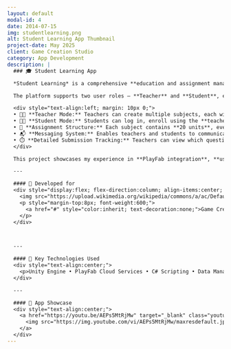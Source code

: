 ```yaml
---
layout: default
modal-id: 4
date: 2014-07-15
img: studentlearning.png
alt: Student Learning App Thumbnail
project-date: May 2025
client: Game Creation Studio
category: App Development
description: |
  ### 🎓 Student Learning App  

  *Student Learning* is a comprehensive **education and assignment management app** developed for a **U.S.-based client (Game Creation Studio)**. The app bridges communication between **teachers and students** using an intuitive PlayFab-powered backend with seamless cloud data synchronization.

  The platform supports two user roles — **Teacher** and **Student**, each with their own dedicated workflow and tools:

  <div style="text-align:left; margin: 10px 0;">
  • 👩‍🏫 **Teacher Mode:** Teachers can create multiple subjects, each with unique **subject codes**. They can view students enrolled in their classes, monitor progress, and check submission details for every unit and assignment.<br>
  • 👨‍🎓 **Student Mode:** Students can log in, enroll using the **teacher name** and **subject code**, and complete assignments in structured sequences.<br>
  • 🧩 **Assignment Structure:** Each subject contains **20 units**, every unit has **20 assignments**, and each assignment includes **30 questions** — designed for progressive learning.<br>
  • 📬 **Messaging System:** Enables teachers and students to communicate directly. Teachers can send feedback such as *“Needs improvement”*, and students receive messages in their app dashboard.<br>
  • ⏱️ **Detailed Submission Tracking:** Teachers can view which questions were answered correctly or incorrectly, along with **submission date, time, and performance summary**.<br>
  </div>

  This project showcases my experience in **PlayFab integration**, **user authentication systems**, **cloud-based data storage**, and **interactive education platform design**. The result is a full-featured learning ecosystem that simplifies remote teaching and student performance tracking.

  ---

  #### 🏢 Developed for  
  <div style="display:flex; flex-direction:column; align-items:center; justify-content:center; margin-bottom:10px;">
    <img src="https://upload.wikimedia.org/wikipedia/commons/a/ac/Default_thumbnail.jpg" width="160" alt="Game Creation Studio Logo">
    <p style="margin-top:8px; font-weight:600;">
      <a href="#" style="color:inherit; text-decoration:none;">Game Creation Studio (USA)</a>
    </p>
  </div>



  ---

  #### 🧠 Key Technologies Used  
  <div style="text-align:center;">
    <p>Unity Engine • PlayFab Cloud Services • C# Scripting • Data Management • Firebase Messaging</p>
  </div>

  ---

  #### 🎥 App Showcase  
  <div style="text-align:center;">
    <a href="https://youtu.be/AEPs5MtRjMw" target="_blank" class="youtube-thumb">
      <img src="https://img.youtube.com/vi/AEPs5MtRjMw/maxresdefault.jpg" alt="Student Learning App Video Thumbnail">
    </a>
  </div>
---
```

